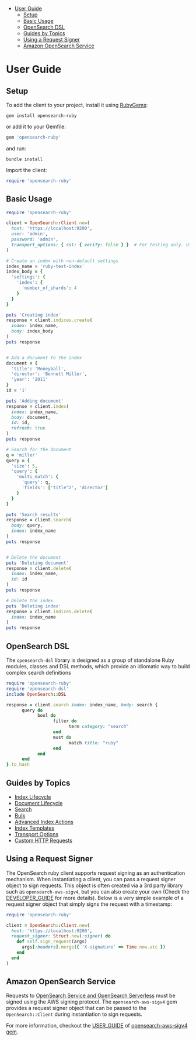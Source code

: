 - [User Guide](#user-guide)
  - [Setup](#setup)
  - [Basic Usage](#basic-usage)
  - [OpenSearch DSL](#opensearch-dsl)
  - [Guides by Topics](#guides-by-topics)
  - [Using a Request Signer](#using-a-request-signer)
  - [Amazon OpenSearch Service](#amazon-opensearch-service)

# User Guide
## Setup

To add the client to your project, install it using [RubyGems](https://rubygems.org/):

`gem install opensearch-ruby`

or add it to your Gemfile:
```ruby
gem 'opensearch-ruby'
```
and run:
```
bundle install
```

Import the client:

```ruby
require 'opensearch-ruby'
```

## Basic Usage
```ruby
require 'opensearch-ruby'

client = OpenSearch::Client.new(
  host: 'https://localhost:9200',
  user: 'admin',
  password: 'admin',
  transport_options: { ssl: { verify: false } }  # For testing only. Use certificate for validation.
)

# Create an index with non-default settings
index_name = 'ruby-test-index'
index_body = {
  'settings': {
    'index': {
      'number_of_shards': 4
    }
  }
}

puts 'Creating index'
response = client.indices.create(
  index: index_name,
  body: index_body
)
puts response


# Add a document to the index
document = {
  'title': 'Moneyball',
  'director': 'Bennett Miller',
  'year': '2011'
}
id = '1'

puts 'Adding document'
response = client.index(
  index: index_name,
  body: document,
  id: id,
  refresh: true
)
puts response

# Search for the document
q = 'miller'
query = {
  'size': 5,
  'query': {
    'multi_match': {
      'query': q,
      'fields': ['title^2', 'director']
    }
  }
}

puts 'Search results'
response = client.search(
  body: query,
  index: index_name
)
puts response


# Delete the document
puts 'Deleting document'
response = client.delete(
  index: index_name,
  id: id
)
puts response

# Delete the index
puts 'Deleting index'
response = client.indices.delete(
  index: index_name
)
puts response   
```

## OpenSearch DSL

The `opensearch-dsl` library is designed as a group of standalone Ruby modules, classes and DSL methods, which provide an idiomatic way to build complex search definitions

```ruby
require 'opensearch-ruby'
require 'opensearch-dsl'
include OpenSearch::DSL

response = client.search index: index_name, body: search {
      query do
            bool do
                  filter do
                        term category: "search"
                  end
                  must do
                        match title: "ruby"
                  end
            end
      end
}.to_hash
```

## Guides by Topics
- [Index Lifecycle](guides/index_lifecycle.md)
- [Document Lifecycle](guides/document_lifecycle.md)
- [Search](guides/search.md)
- [Bulk](guides/bulk.md)
- [Advanced Index Actions](guides/advanced_index_actions.md)
- [Index Templates](guides/index_template.md)
- [Transport Options](guides/transport_options.md)
- [Custom HTTP Requests](guides/json.md)


## Using a Request Signer
The OpenSearch ruby client supports request signing as an authentication mechanism. When instantiating a client, you can pass a request signer object to sign requests. This object is often created via a 3rd party library such as `opensearch-aws-sigv4`, but you can also create your own (Check the [DEVELOPER_GUIDE](./DEVELOPER_GUIDE.md) for more details). Below is a very simple example of a request signer object that simply signs the request with a timestamp:

```ruby
require 'opensearch-ruby'

client = OpenSearch::Client.new(
  host: 'https://localhost:9200',
  request_signer: Struct.new(:signer) do
    def self.sign_request(args)
      args[:headers].merge({ 'X-signature' => Time.now.utc })
    end
  end
)
```

## Amazon OpenSearch Service

Requests to [OpenSearch Service and OpenSearch Serverless](https://docs.aws.amazon.com/opensearch-service/index.html) must be signed using the AWS signing protocol. The `opensearch-aws-sigv4` gem provides a request signer object that can be passed to the `OpenSearch::Client` during instantiation to sign requests.

For more information, checkout the [USER_GUIDE](https://github.com/opensearch-project/opensearch-ruby-aws-sigv4/blob/main/USER_GUIDE.md) of [opensearch-aws-sigv4 gem](https://github.com/opensearch-project/opensearch-ruby-aws-sigv4).
